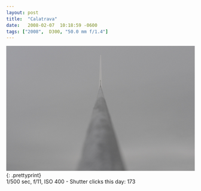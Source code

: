 ```yaml
---
layout: post
title:  "Calatrava"
date:   2008-02-07  10:18:59 -0600
tags: ["2008",  D300, "50.0 mm f/1.4"]
---
```

![:title](/images/2008/2008_0207_DSC_2457.jpg)
{: .prettyprint}   
1/500 sec, f/11, ISO 400 - Shutter clicks this day: 173